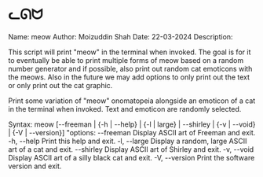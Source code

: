
# ᓚᘏᗢ

 Name: meow
 Author: Moizuddin Shah
 Date: 22-03-2024
 Description:

 This script will print "meow" in the terminal when invoked. The goal is for 
 it to eventually be able to print multiple forms of meow based on a random
 number generator and if possible, also print out random cat emoticons with the
 meows. Also in the future we may add options to only print out the text or 
 only print out the cat graphic.

 Print some variation of \"meow\" onomatopeia alongside an emoticon
 of a cat in the terminal when invoked. Text and emoticon
 are randomly selected.

 Syntax: meow [--freeman | {-h | --help} | {-l | large} | --shirley | {-v | --void} | {-V | --version}]
 "options:
 --freeman
 Display ASCII art of Freeman and exit.
 -h, --help
  Print this help and exit.
 -l, --large
  Display a random, large ASCII art of a cat and exit.
 --shirley
  Display ASCII art of Shirley and exit.
 -v, --void
  Display ASCII art of a silly black cat and exit.
 -V, --version
  Print the software version and exit. 
